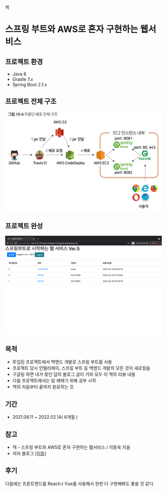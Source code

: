 책
# 스프링 부트와 AWS로 혼자 구현하는 웹서비스

## 프로젝트 환경
- Java 8
- Gradle 7.x
- Spring Boot 2.1.x

## 프로젝트 전체 구조
![1](./images/1.png)

## 프로젝트 완성
![2](./images/2.png)


## 목적
- 투입된 프로젝트에서 백엔드 개발로 스프링 부트를 사용
- 프로젝트 당시 인텔리제이, 스프링 부트 등 백엔드 개발의 모든 것이 새로웠음
- 구글링 하면 내가 찾던 답의 블로그 글이 거의 모두 이 책의 리뷰 내용
- 다음 프로젝트에서는 덜 헤메기 위해 공부 시작
- 책의 처음부터 끝까지 완료하는 것

## 기간
- 2021.08.11 ~ 2022.02.14( 6개월 )

## 참고
- 책 - 스프링 부트와 AWS로 혼자 구현하는 웹서비스 / 이동욱 지음
- 저자 블로그 [[이동]](https://jojoldu.tistory.com/)

## 후기
다음에는 프론트엔드를 React나 Vue를 사용해서 한번 더 구현해봐도 좋을 것 같다.
